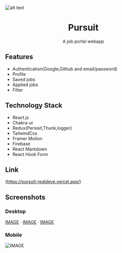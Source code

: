 ![alt text](https://github.com/realDeve/Pursuit/blob/master/mobile-view.jpg?raw=true)
<h1 align="center">Pursuit</h1>
<p align="center">A job portal webapp</p>
 
## Features
- Authentication(Google,Github and email/password)
- Profile
- Saved jobs
- Applied jobs
- Filter

## Technology Stack
- React.js
- Chakra-ui
- Redux(Persisit,Thunk,logger)
- TailwindCss
- Framer Motion
- Firebase
- React Markdown
- React Hook Form
  
## Link
(https://pursuit-realdeve.vercel.app/)


## Screenshots 

### Desktop
[IMAGE](https://github.com/realDeve/Pursuit/blob/master/desk-1.jpg?raw=true) · [IMAGE](https://github.com/realDeve/Pursuit/blob/master/desk-2.jpg?raw=true) ·
[IMAGE](https://github.com/realDeve/Pursuit/blob/master/desk-3.jpg?raw=true)


### Mobile
![IMAGE](https://github.com/realDeve/Pursuit/blob/master/mobile-v.jpg?raw=true)
